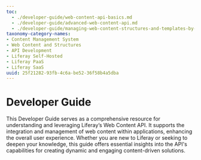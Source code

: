 ```yaml
---
toc:
  - ./developer-guide/web-content-api-basics.md
  - ./developer-guide/advanced-web-content-api.md
  - ./developer-guide/managing-web-content-structures-and-templates-by-using-the-rest-api.md
taxonomy-category-names:
- Content Management System
- Web Content and Structures
- API Development
- Liferay Self-Hosted
- Liferay PaaS
- Liferay SaaS
uuid: 25f21282-93fb-4c6a-be52-36f58b4a5dba
---
```


# Developer Guide

This Developer Guide serves as a comprehensive resource for understanding and leveraging Liferay’s Web Content API. It supports the integration and management of web content within applications, enhancing the overall user experience. Whether you are new to Liferay or seeking to deepen your knowledge, this guide offers essential insights into the API's capabilities for creating dynamic and engaging content-driven solutions.
